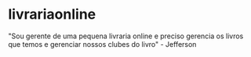 # livrariaonline
"Sou gerente de uma pequena livraria online e preciso gerencia os livros que temos e gerenciar nossos clubes do livro" - Jefferson
